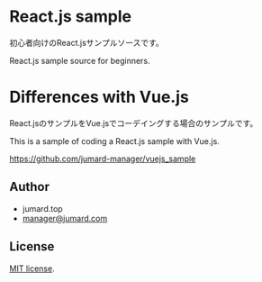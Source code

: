 # React.js sample

初心者向けのReact.jsサンプルソースです。

React.js sample source for beginners.

# Differences with Vue.js

React.jsのサンプルをVue.jsでコーデイングする場合のサンプルです。

This is a sample of coding a React.js sample with Vue.js.

https://github.com/jumard-manager/vuejs_sample

## Author

* jumard.top
* manager@jumard.com
 
## License
[MIT license](https://en.wikipedia.org/wiki/MIT_License).